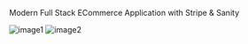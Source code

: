 
Modern Full Stack ECommerce Application with Stripe & Sanity

![image1](https://github.com/phucle-gin/ecommerce-nextjs/assets/88473384/9d324390-f0a0-4d01-b28c-e84d57d575a0)
![image2](https://github.com/phucle-gin/ecommerce-nextjs/assets/88473384/52727692-1b74-4972-a3f0-e45f2bb2ac56)
